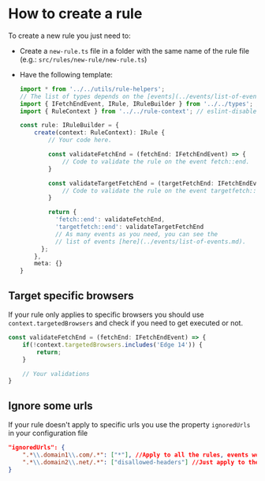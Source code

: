 # How to create a rule

To create a new rule you just need to:

* Create a `new-rule.ts` file in a folder with the same name of the rule
  file (e.g.: `src/rules/new-rule/new-rule.ts`)

* Have the following template:

  ```ts
  import * from '../../utils/rule-helpers';
  // The list of types depends on the [events](../events/list-of-events.md) you want to capture.
  import { IFetchEndEvent, IRule, IRuleBuilder } from '../../types'; // eslint-disable-line no-unused-vars
  import { RuleContext } from '../../rule-context'; // eslint-disable-line no-unused-vars

  const rule: IRuleBuilder = {
      create(context: RuleContext): IRule {
          // Your code here.

          const validateFetchEnd = (fetchEnd: IFetchEndEvent) => {
              // Code to validate the rule on the event fetch::end.
          }

          const validateTargetFetchEnd = (targetFetchEnd: IFetchEndEvent) => {
              // Code to validate the rule on the event targetfetch::end.
          }

          return {
            'fetch::end': validateFetchEnd,
            'targetfetch::end': validateTargetFetchEnd
            // As many events as you need, you can see the
            // list of events [here](../events/list-of-events.md).
        };
      },
      meta: {}
  }
  ```

## Target specific browsers

If your rule only applies to specific browsers you should use
`context.targetedBrowsers` and check if you need to get executed or not.

```ts
const validateFetchEnd = (fetchEnd: IFetchEndEvent) => {
    if(!context.targetedBrowsers.includes('Edge 14')) {
        return;
    }

    // Your validations
}
```

## Ignore some urls

If your rule doesn't apply to specific urls you use the property `ignoredUrls` in your configuration file

```json
"ignoredUrls": {
    ".*\\.domain1\\.com/.*": ["*"], //Apply to all the rules, events won't be emitted for that urls
    ".*\\.domain2\\.net/.*": ["disallowed-headers"] //Just apply to the rule disallowed-headers
}
```
